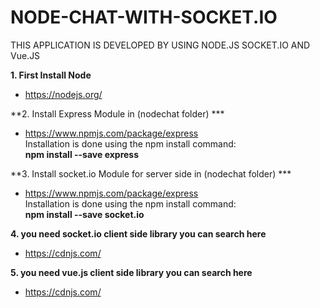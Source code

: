 # NODE-CHAT-WITH-SOCKET.IO
THIS APPLICATION IS DEVELOPED BY USING NODE.JS SOCKET.IO AND Vue.JS

**1. First Install Node**
* https://nodejs.org/

**2. Install Express Module in (nodechat folder) ***
* https://www.npmjs.com/package/express  
Installation is done using the npm install command:  
__npm install --save express__

**3. Install socket.io Module for server side in (nodechat folder) ***
* https://www.npmjs.com/package/express  
Installation is done using the npm install command:  
__npm install --save socket.io__



**4. you need socket.io client side library you can search here**
* https://cdnjs.com/  


**5. you need vue.js client side library you can search here**
* https://cdnjs.com/






